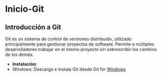 # Inicio-Git
## Introducción a Git
Git es un sistema de control de versiones distribuido, utilizado principalmente para gestionar proyectos de software. Permite a múltiples desarrolladores trabajar en el mismo proyecto sin sobrescribir los cambios de los demás.
- **Instalación:**
- Windows: Descarga e instala Git desde Git for [Windows](https://gitforwindows.org/)
